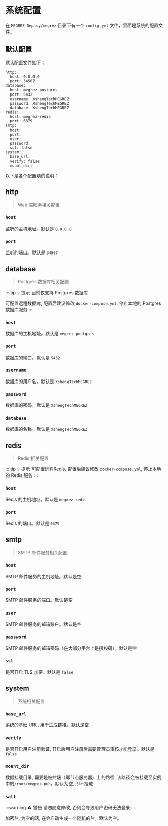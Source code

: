 # 系统配置

在 `MEGREZ-Deploy/megrez` 目录下有一个 `config.yml` 文件，里面是系统的配置文件。

## 默认配置

默认配置文件如下：

```yaml:line-numbers
http:
  host: 0.0.0.0
  port: 34567
database:
  host: megrez-postgres
  port: 5432
  username: XshengTechMEGREZ
  password: XshengTechMEGREZ
  database: XshengTechMEGREZ
redis:
  host: megrez-redis
  port: 6379
smtp:
  host:
  port:
  user:
  password:
  ssl: false
system:
  base_url: 
  verify: false
  mount_dir: 

```

以下是各个配置项的说明：

## http

> Web 端服务相关配置

### `host`

监听的主机地址。默认是 `0.0.0.0`

### `port`

监听的端口。默认是 `34567`

## database

> Postgres 数据库相关配置

::: tip 💡 提示
目前仅支持 Postgres 数据库

可配置远程数据库, 配置后建议修改 `docker-compose.yml`, 停止本地的 Postgres 数据库服务
:::

### `host`

数据库的主机地址。默认是 `megrez-postgres`

### `port`

数据库的端口。默认是 `5432`

### `username`

数据库的用户名。默认是 `XshengTechMEGREZ`

### `password`

数据库的密码。默认是 `XshengTechMEGREZ`

### `database`

数据库的名称。默认是 `XshengTechMEGREZ`

## redis

> Redis 相关配置

::: tip 💡 提示
可配置远程Redis, 配置后建议修改 `docker-compose.yml`, 停止本地的 Redis 服务
:::

### `host`

Redis 的主机地址。默认是 `megrez-redis`

### `port`

Redis 的端口。默认是 `6379`

## smtp

> SMTP 邮件服务相关配置

### `host`

SMTP 邮件服务的主机地址。默认是空

### `port`

SMTP 邮件服务的端口。默认是空

### `user`

SMTP 邮件服务的邮箱账户。默认是空

### `password`

SMTP 邮件服务的邮箱密码（在大部分平台上是授权码）。默认是空

### `ssl`

是否开启 TLS 加密。默认是 `false`

## system

> 系统相关配置

### `base_url`

系统的基础 URL, 用于生成链接。默认是空

### `verify`

是否开启用户注册验证, 开启后用户注册后需要管理员审核才能登录。默认是 `false`

### `mount_dir`

数据挂载目录, 需要是被控端（即节点服务器）上的路径, 该路径会被挂载至实例中的`/root/megrez-pub`。默认为空, 即不挂载

### `salt`

:::warning ⚠️ 警告
请勿随意修改, 否则会导致用户密码无法登录
:::

加密盐, 为空的话, 在会自动生成一个随机的盐。默认为空。

